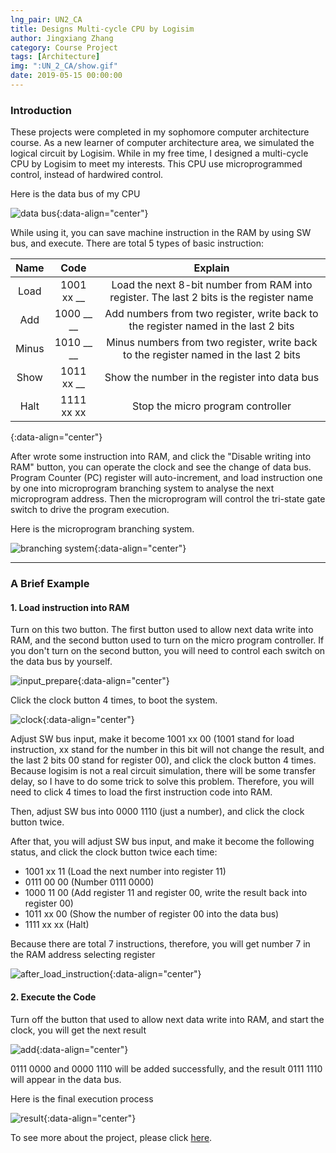 ```yaml
---
lng_pair: UN2_CA
title: Designs Multi-cycle CPU by Logisim 
author: Jingxiang Zhang
category: Course Project
tags: [Architecture]
img: ":UN_2_CA/show.gif"
date: 2019-05-15 00:00:00
---
```


### Introduction

These projects were completed in my sophomore computer architecture course. As a new learner of computer architecture area, we simulated the logical circuit by Logisim. While in my free time, I designed a multi-cycle CPU by Logisim to meet my interests. <!-- outline-start --> This CPU use microprogrammed control, instead of hardwired control. <!-- outline-end -->

Here is the data bus of my CPU

![data bus](:UN_2_CA/frontimg.png){:data-align="center"}


While using it, you can save machine instruction in the RAM by using SW bus, and execute. There are total 5 types of basic instruction:

| Name | Code | Explain |
| :-----------: | :-----------: | :-----------: |
| Load | 1001 xx __ | Load the next 8-bit number from RAM into register. The last 2 bits is the register name |	
| Add | 1000 __ __ | Add numbers from two register, write back to the register named in the last 2 bits |
| Minus | 1010 __ __ | Minus numbers from two register, write back to the register named in the last 2 bits |
| Show | 1011 xx __ | Show the number in the register into data bus |
| Halt | 1111 xx xx | Stop the micro program controller |	
{:data-align="center"}
		
After wrote some instruction into RAM, and click the "Disable writing into RAM" button, you can operate the clock and see the change of data bus. Program Counter (PC) register will auto-increment, and load instruction one by one into microprogram branching system to analyse the next microprogram address. Then the microprogram will control the tri-state gate switch to drive the program execution.

Here is the microprogram branching system.

![branching system](:UN_2_CA/branch.png){:data-align="center"}


***


### A Brief Example

#### 1. Load instruction into RAM

Turn on this two button. The first button used to allow next data write into RAM, and the second button used to turn on the micro program controller. If you don't turn on the second button, you will need to control each switch on the data bus by yourself.

![input_prepare](:UN_2_CA/input_prepare.png){:data-align="center"}

Click the clock button 4 times, to boot the system.

![clock](:UN_2_CA/clock.png){:data-align="center"}

Adjust SW bus input, make it become 1001 xx 00 (1001 stand for load instruction, xx stand for the number in this bit will not change the result, and the last 2 bits 00 stand for register 00), and click the clock button 4 times. Because logisim is not a real circuit simulation, there will be some transfer delay, so I have to do some trick to solve this problem. Therefore, you will need to click 4 times to load the first instruction code into RAM.

Then, adjust SW bus into 0000 1110 (just a number), and click the clock button twice.

After that, you will adjust SW bus input, and make it become the following status, and click the clock button twice each time:
- 1001 xx 11 (Load the next number into register 11)
- 0111 00 00 (Number 0111 0000)
- 1000 11 00 (Add register 11 and register 00, write the result back into register 00)
- 1011 xx 00 (Show the number of register 00 into the data bus)
- 1111 xx xx (Halt)

Because there are total 7 instructions, therefore, you will get number 7 in the RAM address selecting register

![after_load_instruction](:UN_2_CA/after_load_instruction.png){:data-align="center"}


#### 2. Execute the Code

Turn off the button that used to allow next data write into RAM, and start the clock, you will get the next result

![add](:UN_2_CA/add.png){:data-align="center"}

0111 0000 and 0000 1110 will be added successfully, and the result 0111 1110 will appear in the data bus.

Here is the final execution process

![result](:UN_2_CA/show.gif){:data-align="center"}

To see more about the project, please click [here](https://github.com/Jingxiang-Zhang/Logisim_CPU).
